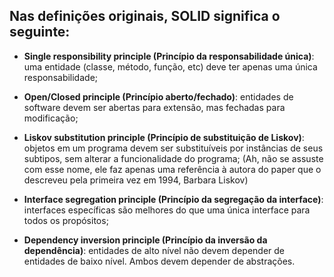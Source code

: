 ## Nas definições originais, SOLID significa o seguinte:

- **Single responsibility principle (Princípio da responsabilidade única)**: uma entidade (classe, método, função, etc) deve ter apenas uma única responsabilidade;

-  **Open/Closed principle (Princípio aberto/fechado)**: entidades de software devem ser abertas para extensão, mas fechadas para modificação;

-  **Liskov substitution principle (Princípio de substituição de Liskov)**: objetos em um programa devem ser substituíveis por instâncias de seus subtipos, sem alterar a funcionalidade do programa; (Ah, não se assuste com esse nome, ele faz apenas uma referência à autora do paper que o descreveu pela primeira vez em 1994, Barbara Liskov)

-  **Interface segregation principle (Princípio da segregação da interface)**: interfaces específicas são melhores do que uma única interface para todos os propósitos;

-  **Dependency inversion principle (Princípio da inversão da dependência)**: entidades de alto nível não devem depender de entidades de baixo nível. Ambos devem depender de abstrações.
